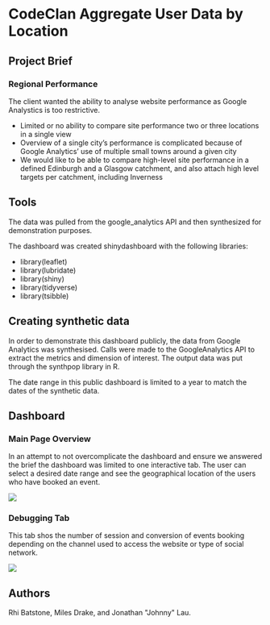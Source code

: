 # CodeClan Aggregate User Data by Location

## Project Brief
### Regional Performance

The client wanted the ability to analyse website performance as Google Analystics is too restrictive.
- Limited or no ability to compare site performance two or three locations in a single view
- Overview of a single city’s performance is complicated because of Google Analytics’ use of multiple small towns around a given city
- We would like to be able to compare high-level site performance in a defined Edinburgh and a Glasgow catchment, and also attach high level targets per catchment, including Inverness

## Tools

The data was pulled from the google_analytics API and then synthesized for demonstration purposes. 

The dashboard was created shinydashboard with the following libraries: 
- library(leaflet)
- library(lubridate)
- library(shiny)
- library(tidyverse)
- library(tsibble)

## Creating synthetic data
In order to demonstrate this dashboard publicly, the data from Google Analytics was synthesised. 
Calls were made to the GoogleAnalytics API to extract the metrics and dimension of interest. The output data was put through the synthpop library in R.

The date range in this public dashboard is limited to a year to match the dates of the synthetic data.


## Dashboard
### Main Page Overview
In an attempt to not overcomplicate the dashboard and ensure we answered the brief the dashboard was limited to one interactive tab. The user can select a desired date range and see the geographical location of the users who have booked an event. 

![](/screenshots/goal_overview.jpg)


### Debugging Tab
This tab shos the number of session and conversion of events booking depending on the channel used to access the website or type of social network. 

![](/screenshots/session_conversion.jpg)


## Authors
Rhi Batstone, Miles Drake, and Jonathan "Johnny" Lau.
